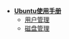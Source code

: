 * [**Ubuntu使用手册**](backend/Ubuntu/)
    * [用户管理](backend/Ubuntu/user_mgr.md)
    * [磁盘管理](backend/Ubuntu/disk_mgr.md)